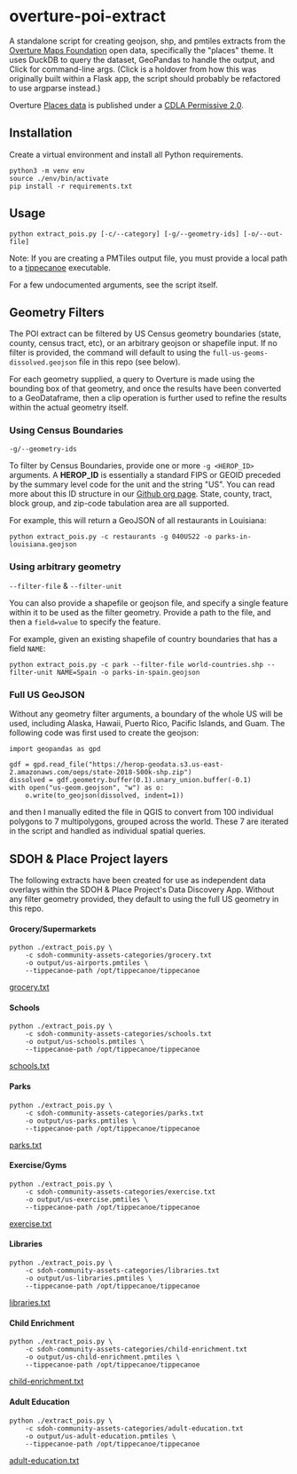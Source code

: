 # overture-poi-extract

A standalone script for creating geojson, shp, and pmtiles extracts from the [Overture Maps Foundation](https://overturemaps.org/) open data, specifically the "places" theme. It uses DuckDB to query the dataset, GeoPandas to handle the output, and Click for command-line args. (Click is a holdover from how this was originally built within a Flask app, the script should probably be refactored to use argparse instead.)

Overture [Places data](https://docs.overturemaps.org/guides/places/) is published under a [CDLA Permissive 2.0](https://cdla.dev/permissive-2-0/).

## Installation

Create a virtual environment and install all Python requirements.

```
python3 -m venv env
source ./env/bin/activate
pip install -r requirements.txt
```

## Usage

```
python extract_pois.py [-c/--category] [-g/--geometry-ids] [-o/--out-file]
```

Note: If you are creating a PMTiles output file, you must provide a local path to a [tippecanoe](https://github.com/felt/tippecanoe) executable.

For a few undocumented arguments, see the script itself.

## Geometry Filters

The POI extract can be filtered by US Census geometry boundaries (state, county, census tract, etc), or an arbitrary geojson or shapefile input. If no filter is provided, the command will default to using the `full-us-geoms-dissolved.geojson` file in this repo (see below).

For each geometry supplied, a query to Overture is made using the bounding box of that geometry, and once the results have been converted to a GeoDataframe, then a clip operation is further used to refine the results within the actual geometry itself.

### Using Census Boundaries

`-g/--geometry-ids`

To filter by Census Boundaries, provide one or more `-g <HEROP_ID>` arguments. A **HEROP_ID** is essentially a standard FIPS or GEOID preceded by the summary level code for the unit and the string "US". You can read more about this ID structure in our [Github org page](https://github.com/healthyregions). State, county, tract, block group, and zip-code tabulation area are all supported.

For example, this will return a GeoJSON of all restaurants in Louisiana:

```
python extract_pois.py -c restaurants -g 040US22 -o parks-in-louisiana.geojson
```


### Using arbitrary geometry

`--filter-file` & `--filter-unit`

You can also provide a shapefile or geojson file, and specify a single feature within it to be used as the filter geometry. Provide a path to the file, and then a `field=value` to specify the feature.

For example, given an existing shapefile of country boundaries that has a field `NAME`:

```
python extract_pois.py -c park --filter-file world-countries.shp --filter-unit NAME=Spain -o parks-in-spain.geojson
```

### Full US GeoJSON

Without any geometry filter arguments, a boundary of the whole US will be used, including Alaska, Hawaii, Puerto Rico, Pacific Islands, and Guam. The following code was first used to create the geojson:

```
import geopandas as gpd

gdf = gpd.read_file("https://herop-geodata.s3.us-east-2.amazonaws.com/oeps/state-2018-500k-shp.zip")
dissolved = gdf.geometry.buffer(0.1).unary_union.buffer(-0.1)
with open("us-geom.geojson", "w") as o:
    o.write(to_geojson(dissolved, indent=1))
```

and then I manually edited the file in QGIS to convert from 100 individual polygons to 7 multipolygons, grouped across the world. These 7 are iterated in the script and handled as individual spatial queries.

## SDOH & Place Project layers

The following extracts have been created for use as independent data overlays within the SDOH & Place Project's Data Discovery App. Without any filter geometry provided, they default to using the full US geometry in this repo.

#### Grocery/Supermarkets

```
python ./extract_pois.py \
    -c sdoh-community-assets-categories/grocery.txt
    -o output/us-airports.pmtiles \
    --tippecanoe-path /opt/tippecanoe/tippecanoe
```

[grocery.txt](./sdoh-community-assets-categories/grocery.txt)


#### Schools

```
python ./extract_pois.py \
    -c sdoh-community-assets-categories/schools.txt
    -o output/us-schools.pmtiles \
    --tippecanoe-path /opt/tippecanoe/tippecanoe
```

[schools.txt](./sdoh-community-assets-categories/schools.txt)

#### Parks

```
python ./extract_pois.py \
    -c sdoh-community-assets-categories/parks.txt
    -o output/us-parks.pmtiles \
    --tippecanoe-path /opt/tippecanoe/tippecanoe
```

[parks.txt](./sdoh-community-assets-categories/parks.txt)

#### Exercise/Gyms

```
python ./extract_pois.py \
    -c sdoh-community-assets-categories/exercise.txt
    -o output/us-exercise.pmtiles \
    --tippecanoe-path /opt/tippecanoe/tippecanoe
```

[exercise.txt](./sdoh-community-assets-categories/exercise.txt)

#### Libraries

```
python ./extract_pois.py \
    -c sdoh-community-assets-categories/libraries.txt
    -o output/us-libraries.pmtiles \
    --tippecanoe-path /opt/tippecanoe/tippecanoe
```

[libraries.txt](./sdoh-community-assets-categories/libraries.txt)

#### Child Enrichment

```
python ./extract_pois.py \
    -c sdoh-community-assets-categories/child-enrichment.txt
    -o output/us-child-enrichment.pmtiles \
    --tippecanoe-path /opt/tippecanoe/tippecanoe
```

[child-enrichment.txt](./sdoh-community-assets-categories/child-enrichment.txt)

#### Adult Education

```
python ./extract_pois.py \
    -c sdoh-community-assets-categories/adult-education.txt
    -o output/us-adult-education.pmtiles \
    --tippecanoe-path /opt/tippecanoe/tippecanoe
```

[adult-education.txt](./sdoh-community-assets-categories/adult-education.txt)

